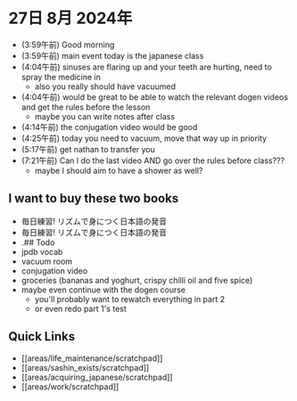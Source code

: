 # 27日 8月 2024年
- (3:59午前) Good morning
- (3:59午前) main event today is the japanese class
- (4:04午前) sinuses are flaring up and your teeth are hurting, need to spray the medicine in
  - also you really should have vacuumed
- (4:04午前) would be great to be able to watch the relevant dogen videos and get the rules before the lesson
  - maybe you can write notes after class
- (4:14午前) the conjugation video would be good
- (4:25午前) today you need to vacuum, move that way up in priority
- (5:17午前) get nathan to transfer you
- (7:21午前) Can I do the last video AND go over the rules before class???
  - maybe I should aim to have a shower as well?

## I want to buy these two books
- 毎日練習! リズムで身につく日本語の発音
- 毎日練習! リズムで身につく日本語の発音
- .## Todo
- jpdb vocab
- vacuum room
- conjugation video
- groceries (bananas and yoghurt, crispy chilli oil and five spice)
- maybe even continue with the dogen course
  - you'll probably want to rewatch everything in part 2
  - or even redo part 1's test







 



## Quick Links
- [[areas/life_maintenance/scratchpad]]
- [[areas/sashin_exists/scratchpad]]
- [[areas/acquiring_japanese/scratchpad]]
- [[areas/work/scratchpad]]
